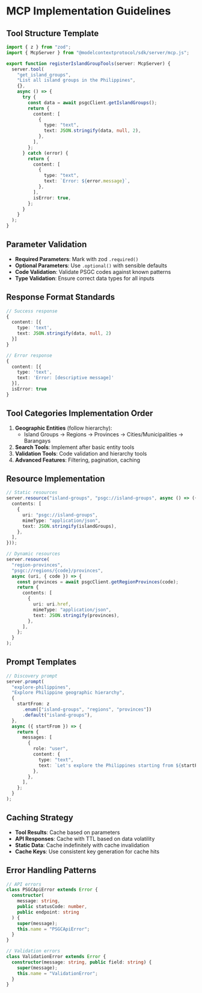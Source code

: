 # MCP Implementation Guidelines

## Tool Structure Template

```typescript
import { z } from "zod";
import { McpServer } from "@modelcontextprotocol/sdk/server/mcp.js";

export function registerIslandGroupTools(server: McpServer) {
  server.tool(
    "get_island_groups",
    "List all island groups in the Philippines",
    {},
    async () => {
      try {
        const data = await psgcClient.getIslandGroups();
        return {
          content: [
            {
              type: "text",
              text: JSON.stringify(data, null, 2),
            },
          ],
        };
      } catch (error) {
        return {
          content: [
            {
              type: "text",
              text: `Error: ${error.message}`,
            },
          ],
          isError: true,
        };
      }
    }
  );
}
```

## Parameter Validation

- **Required Parameters**: Mark with zod `.required()`
- **Optional Parameters**: Use `.optional()` with sensible defaults
- **Code Validation**: Validate PSGC codes against known patterns
- **Type Validation**: Ensure correct data types for all inputs

## Response Format Standards

```typescript
// Success response
{
  content: [{
    type: 'text',
    text: JSON.stringify(data, null, 2)
  }]
}

// Error response
{
  content: [{
    type: 'text',
    text: 'Error: [descriptive message]'
  }],
  isError: true
}
```

## Tool Categories Implementation Order

1. **Geographic Entities** (follow hierarchy):
   - Island Groups → Regions → Provinces → Cities/Municipalities → Barangays
2. **Search Tools**: Implement after basic entity tools
3. **Validation Tools**: Code validation and hierarchy tools
4. **Advanced Features**: Filtering, pagination, caching

## Resource Implementation

```typescript
// Static resources
server.resource("island-groups", "psgc://island-groups", async () => ({
  contents: [
    {
      uri: "psgc://island-groups",
      mimeType: "application/json",
      text: JSON.stringify(islandGroups),
    },
  ],
}));

// Dynamic resources
server.resource(
  "region-provinces",
  "psgc://regions/{code}/provinces",
  async (uri, { code }) => {
    const provinces = await psgcClient.getRegionProvinces(code);
    return {
      contents: [
        {
          uri: uri.href,
          mimeType: "application/json",
          text: JSON.stringify(provinces),
        },
      ],
    };
  }
);
```

## Prompt Templates

```typescript
// Discovery prompt
server.prompt(
  "explore-philippines",
  "Explore Philippine geographic hierarchy",
  {
    startFrom: z
      .enum(["island-groups", "regions", "provinces"])
      .default("island-groups"),
  },
  async ({ startFrom }) => {
    return {
      messages: [
        {
          role: "user",
          content: {
            type: "text",
            text: `Let's explore the Philippines starting from ${startFrom}. What would you like to know?`,
          },
        },
      ],
    };
  }
);
```

## Caching Strategy

- **Tool Results**: Cache based on parameters
- **API Responses**: Cache with TTL based on data volatility
- **Static Data**: Cache indefinitely with cache invalidation
- **Cache Keys**: Use consistent key generation for cache hits

## Error Handling Patterns

```typescript
// API errors
class PSGCApiError extends Error {
  constructor(
    message: string,
    public statusCode: number,
    public endpoint: string
  ) {
    super(message);
    this.name = "PSGCApiError";
  }
}

// Validation errors
class ValidationError extends Error {
  constructor(message: string, public field: string) {
    super(message);
    this.name = "ValidationError";
  }
}
```
